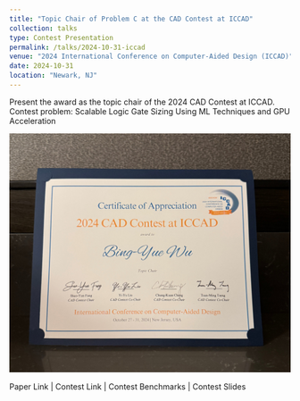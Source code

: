 ```yaml
---
title: "Topic Chair of Problem C at the CAD Contest at ICCAD"
collection: talks
type: Contest Presentation
permalink: /talks/2024-10-31-iccad
venue: "2024 International Conference on Computer-Aided Design (ICCAD)"
date: 2024-10-31
location: "Newark, NJ"
---
```


Present the award as the topic chair of the 2024 CAD Contest at ICCAD.
Contest problem: Scalable Logic Gate Sizing Using ML Techniques and GPU Acceleration

<img src="/images/2024-10-31.jpg" alt="2024 CAD Contest at ICCAD" />

<a href="https://dl.acm.org/doi/10.1145/3676536.3689912" style="text-decoration: none;">Paper Link</a>
|
<a href="https://www.iccad-contest.org/2024/" style="text-decoration: none;">Contest Link</a>
|
<a href="https://github.com/ASU-VDA-Lab/2024_ICCAD_Contest_Gate_Sizing_Benchmark" style="text-decoration: none;">Contest Benchmarks</a>
|
<a href="https://github.com/ASU-VDA-Lab/2024_ICCAD_Contest_Gate_Sizing_Benchmark/blob/main/ICCAD_Contest_Problem_C.pdf" style="text-decoration: none;">Contest Slides</a>
